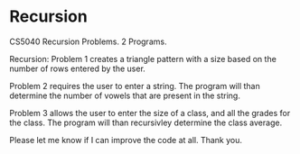 # Recursion
CS5040 Recursion Problems. 2 Programs. 

Recursion:
Problem 1 creates a triangle pattern with a size based on the number of rows entered by the user.

Problem 2 requires the user to enter a string.  The program will than determine the number of vowels that are present in the string.

Problem 3 allows the user to enter the size of a class, and all the grades for the class. The program will than recursivley determine the class average.


Please let me know if I can improve the code at all. Thank you.
